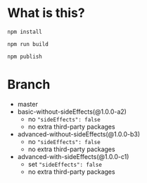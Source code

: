 # What is this?

```
npm install
```

```
npm run build
```

```
npm publish
```

# Branch
- master
- basic-without-sideEffects(@1.0.0-a2)
  - no `"sideEffects": false`
  - no extra third-party packages
- advanced-without-sideEffects(@1.0.0-b3)
  - no `"sideEffects": false`
  - no extra third-party packages
- advanced-with-sideEffects(@1.0.0-c1)
  - set `"sideEffects": false`
  - no extra third-party packages


